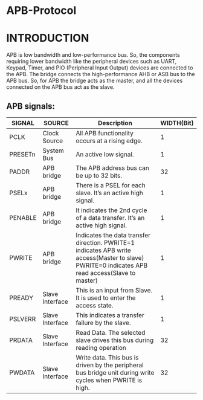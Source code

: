# APB-Protocol
# INTRODUCTION
 APB is low bandwidth and low-performance bus. So, the components requiring lower bandwidth like the peripheral devices such as UART, Keypad, Timer, and PIO (Peripheral Input Output) devices are connected to the APB. The bridge connects the high-performance AHB or ASB bus to the APB bus. So, for APB the bridge acts as the master, and all the devices connected on the APB bus act as the slave.
 
## APB signals:

|SIGNAL|	SOURCE|	Description|	WIDTH(Bit)|
|------|--------|------------|----------|
|PCLK|	Clock Source|	All APB functionality occurs at a rising edge.|	1|
|PRESETn|	System Bus|	An active low signal.|	1|
|PADDR|	APB bridge|	The APB address bus can be up to 32 bits.|	32|
|PSELx	|APB bridge|	There is a PSEL for each slave. It’s an active high signal.|	1|
|PENABLE|	APB bridge|	It indicates the 2nd cycle of a data transfer. It’s an active high signal.|	1|
|PWRITE|	APB bridge|	Indicates the data transfer direction. PWRITE=1 indicates APB write access(Master to slave) PWRITE=0 indicates APB read access(Slave to master)|	1|
|PREADY|	Slave Interface|	This is an input from Slave. It is used to enter the access state.|	1|
|PSLVERR|	Slave Interface|	This indicates a transfer failure by the slave.|	1|
|PRDATA|	Slave Interface|	Read Data. The selected slave drives this bus during reading operation|	32|
|PWDATA|	Slave Interface|	Write data. This bus is driven by the peripheral bus bridge unit during write cycles when PWRITE is high.|	32|
